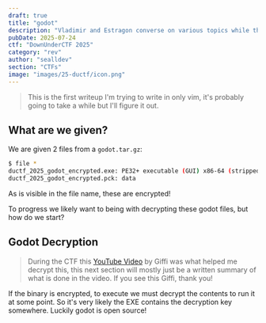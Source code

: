 ```yaml
---
draft: true
title: "godot"
description: "Vladimir and Estragon converse on various topics while they wait for a man named Godot. While they wait, Pozzo is on his way to the market to sell his slave, Lucky." 
pubDate: 2025-07-24
ctf: "DownUnderCTF 2025"
category: "rev"
author: "sealldev"
section: "CTFs"
image: "images/25-ductf/icon.png"
---
```


> This is the first writeup I'm trying to write in only vim, it's probably going to take a while but I'll figure it out.

## What are we given?

We are given 2 files from a `godot.tar.gz`:
```bash
$ file *
ductf_2025_godot_encrypted.exe: PE32+ executable (GUI) x86-64 (stripped to external PDB), for MS Windows
ductf_2025_godot_encrypted.pck: data
```

As is visible in the file name, these are encrypted!

To progress we likely want to being with decrypting these godot files, but how do we start?

## Godot Decryption

> During the CTF this [YouTube Video](https://youtu.be/fWjuFmYGoSY) by Giffi was what helped me decrypt this, this next section will mostly just be a written summary of what is done in the video. If you see this Giffi, thank you!

If the binary is encrypted, to execute we must decrypt the contents to run it at some point. So it's very likely the EXE contains the decryption key somewhere. Luckily godot is open source!



